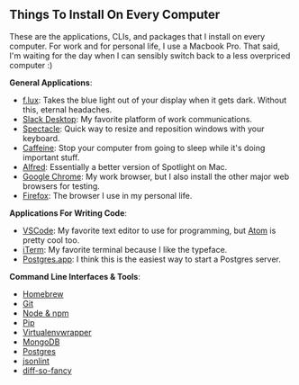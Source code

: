 ## Things To Install On Every Computer
These are the applications, CLIs, and packages that I install on every computer. For work and for personal life, I use a Macbook Pro. That said, I'm waiting for the day when I can sensibly switch back to a less overpriced computer :)

**General Applications**:
- [f.lux](https://justgetflux.com/): Takes the blue light out of your display when it gets dark. Without this, eternal headaches.
- [Slack Desktop](https://slack.com/is): My favorite platform of work communications.
- [Spectacle](https://www.spectacleapp.com/): Quick way to resize and reposition windows with your keyboard. 
- [Caffeine](https://caffeine.en.softonic.com/mac): Stop your computer from going to sleep while it's doing important stuff.
- [Alfred](https://www.alfredapp.com/): Essentially a better version of Spotlight on Mac.
- [Google Chrome](https://www.google.com/chrome/browser/desktop/index.html): My work browser, but I also install the other major web browsers for testing.
- [Firefox](https://www.mozilla.org/en-US/firefox/): The browser I use in my personal life.

**Applications For Writing Code**:
- [VSCode](https://code.visualstudio.com/): My favorite text editor to use for programming, but [Atom](https://atom.io/) is pretty cool too.
- [iTerm](https://www.iterm2.com/): My favorite terminal because I like the typeface.
- [Postgres.app](http://postgresapp.com/): I think this is the easiest way to start a Postgres server.

**Command Line Interfaces & Tools**:
- [Homebrew](http://brew.sh/)
- [Git](https://git-scm.com/book/en/v2/Getting-Started-Installing-Git)
- [Node & npm](https://nodejs.org/en/)
- [Pip](https://pypi.python.org/pypi/pip)
- [Virtualenvwrapper](https://virtualenvwrapper.readthedocs.io/en/latest/)
- [MongoDB](https://docs.mongodb.com/)
- [Postgres](https://www.postgresql.org/)
- [jsonlint](https://github.com/zaach/jsonlint)
- [diff-so-fancy](https://github.com/so-fancy/diff-so-fancy)
